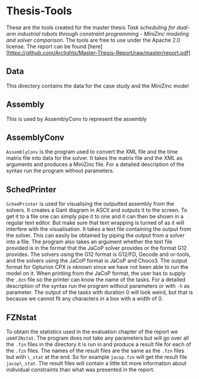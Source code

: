 # Thesis-Tools
These are the tools created for the master thesis *Task scheduling for dual-arm industrial robots through constraint programming - MiniZinc modeling and solver comparison*.
The tools are free to use under the Apache 2.0 license.
The report can be found [here][https://github.com/Arclights/Master-Thesis-Report/raw/master/report.pdf]

## Data
This directory contains the data for the case study and the MiniZinc model

## Assembly
This is used by AssemblyConv to represent the assembly

## AssemblyConv
`AssemblyConv` is the program used to convert the XML file and the time matrix file into data for the solver. It takes the matrix file and the XML as arguments and produces a MiniZinc file. For a detailed description of the syntax run the program without parameters.

## SchedPrinter
`SchedPrinter` is used for visualising the outputted assembly from the solvers. It creates a Gant diagram in ASCII and outputs it to the screen. To get it to a file one can simply pipe it to one and it can then be shown in a regular text editor. But make sure that text wrapping is turned of as it will interfere with the visualisation. It takes a text file containing the output from the solver. This can easily be obtained by piping the output from a solver into a file. The program also takes an argument whether the text file provided is in the format that the JaCoP solver provides or the format G12 provides. The solvers using the G12 format is G12/FD, Gecode and or-tools, and the solvers using the JaCoP format is JaCoP and Choco3. The output format for Opturion CPX is nknown since we have not been able to run the model on it. When printing from the JaCoP format, the user has to supply the `.dzn` file so the printer can know the name of the tasks. For a detailed description of the syntax run the program without parameters or with `-h` as parameter. The output of the tasks with duration 0 will look weird, but that is because we cannot fit any characters in a box with a width of 0.

## FZNstat
To obtain the statistics used in the evaluation chapter of the report we use`FZNstat`. The program does not take any parameters but will go over all the `.fzn` files in the directory it is run in and produce a result file for each of the `.fzn` files. The names of the result files are the same as the `.fzn` files but with `\_stat` at the end. So for example `jacop.fzn` will get the result file `jacop\_stat`. The result files will contain a little bit more information about individual constraints than what was presented in the report.
